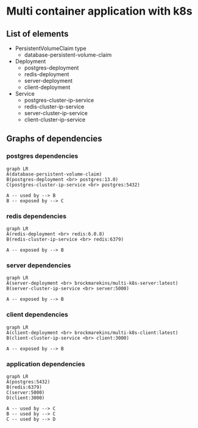 # Multi container application with k8s

## List of elements
* PersistentVolumeClaim type
    * database-persistent-volume-claim
* Deployment
    * postgres-deployment
    * redis-deployment
    * server-deployment
    * client-deployment
* Service
    * postgres-cluster-ip-service
    * redis-cluster-ip-service
    * server-cluster-ip-service
    * client-cluster-ip-service

## Graphs of dependencies

### postgres dependencies
```mermaid
graph LR
A(database-persistent-volume-claim)
B(postgres-deployment <br> postgres:13.0) 
C(postgres-cluster-ip-service <br> postgres:5432)

A -- used by --> B
B -- exposed by --> C
```

### redis dependencies
```mermaid
graph LR
A(redis-deployment <br> redis:6.0.8) 
B(redis-cluster-ip-service <br> redis:6379)

A -- exposed by --> B
```

### server dependencies
```mermaid
graph LR
A(server-deployment <br> brockmarekins/multi-k8s-server:latest)
B(server-cluster-ip-service <br> server:5000)

A -- exposed by --> B
```

### client dependencies
```mermaid
graph LR
A(client-deployment <br> brockmarekins/multi-k8s-client:latest)
B(client-cluster-ip-service <br> client:3000)

A -- exposed by --> B
```

### application dependencies
```mermaid
graph LR
A(postgres:5432) 
B(redis:6379)
C(server:5000)
D(client:3000)

A -- used by --> C
B -- used by --> C
C -- used by --> D
```
